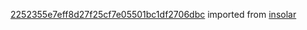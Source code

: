 [2252355e7eff8d27f25cf7e05501bc1df2706dbc](https://github.com/insolar/insolar/commit/2252355e7eff8d27f25cf7e05501bc1df2706dbc) imported from [insolar](https://github.com/insolar/insolar)
